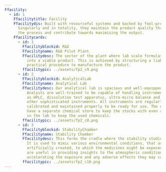 ```yaml
---
Ffacility:
  - id: 1
    Ffacilitytitle: Facility
    Ffacilitydis: Built with resourceful systems and backed by fool-proof processes.
      Singularly and in totality, they maintain the product quality throughout
      the process and contribute towards maximising the output.
    Ffacilitycards:
      - id: 1
        Ffacilityblockid: R&D
        Ffacilityname: R&D Pilot Plant
        Ffacilitydesc: The sector of the plant where lab scale formulas are transformed
          into a viable product. This is achieved by structuring a liable and
          practical procedure to manufacture the product.
        ffacilitypic: ../assets/fp2_c9.png
      - id: 2
        Ffacilityblockid: AnalyticalLab
        Ffacilityname: Analytical Lab
        Ffacilitydesc: Our analytical lab is spacious and well-equipped with facilities.
          Analysts are well-trained to be capable of handling instruments such
          as HPLC, dissolution test apparatus, ultra-micro balance and many
          other sophisticated instruments. All instruments are regularly
          calibrated and maintained properly to be ready for use. The chemicals
          have a separate chemical store to keep the stocks with even amenities
          in the lab to keep the used chemicals.
        ffacilitypic: ../assets/fp2_c8.png
      - id: 3
        Ffacilityblockid: StabilityChamber
        Ffacilityname: Stability Chamber
        Ffacilitydesc: This forms the cradle where the stability studies are performed.
          It is used to mimic various environmental conditions, that are
          artificially created, to which the medicines might be exposed. They
          are useful in providing insights to the atmospheric conditions by
          accelerating the exposure and any adverse effects they may cause.
        ffacilitypic: ../assets/fp2_c10.png
---
```

